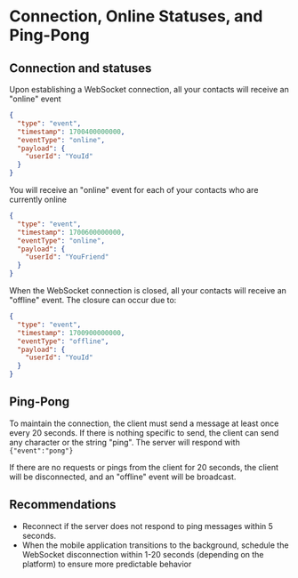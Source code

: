 # Connection, Online Statuses, and Ping-Pong

## Connection and statuses

Upon establishing a WebSocket connection, all your contacts will receive an "online" event

```json
{
  "type": "event",
  "timestamp": 1700400000000,
  "eventType": "online",
  "payload": {
    "userId": "YouId"
  }
}

```

You will receive an "online" event for each of your contacts who are currently online

```json
{
  "type": "event",
  "timestamp": 1700600000000,
  "eventType": "online",
  "payload": {
    "userId": "YouFriend"
  }
}

```

When the WebSocket connection is closed, all your contacts will receive an "offline" event. The closure can occur due to:

```json
{
  "type": "event",
  "timestamp": 1700900000000,
  "eventType": "offline",
  "payload": {
    "userId": "YouId"
  }
}

```

## Ping-Pong

To maintain the connection, the client must send a message at least once every 20 seconds. If there is nothing specific to send, the client can send any character or the string "ping". The server will respond with `{"event":"pong"}`

If there are no requests or pings from the client for 20 seconds, the client will be disconnected, and an "offline" event will be broadcast.

## Recommendations

- Reconnect if the server does not respond to ping messages within 5 seconds.
- When the mobile application transitions to the background, schedule the WebSocket disconnection within 1-20 seconds (depending on the platform) to ensure more predictable behavior
